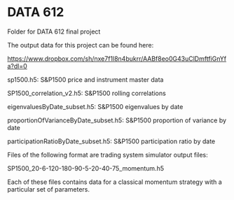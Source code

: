 # DATA 612

Folder for DATA 612 final project

The output data for this project can be found here:

https://www.dropbox.com/sh/nxe7f1l8n4bukrr/AABf8eo0G43uClDmftfiGnYfa?dl=0

sp1500.h5: S&P1500 price and instrument master data

SP1500_correlation_v2.h5: S&P1500 rolling correlations

eigenvaluesByDate_subset.h5: S&P1500 eigenvalues by date

proportionOfVarianceByDate_subset.h5: S&P1500 proportion of variance by date

participationRatioByDate_subset.h5: S&P1500 participation ratio by date

Files of the following format are trading system simulator output files:

SP1500_20-6-120-180-90-5-20-40-75_momentum.h5

Each of these files contains data for a classical momentum strategy with a particular set of parameters.
